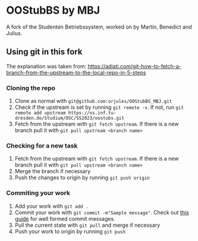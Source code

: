 # OOStubBS by MBJ

A fork of the Studenten Betriebssystem, worked on by Martin, Benedict and Julius.


## Using git in this fork

The explanation was taken from: https://adiati.com/git-how-to-fetch-a-branch-from-the-upstream-to-the-local-repo-in-5-steps

### Cloning the repo

1. Clone as normal with `git@github.com:orjules/OOStubBS_MBJ.git`
2. Check if the upstream is set by running `git remote -v`. If not, run `git remote add upstream https://os.inf.tu-dresden.de/Studium/OSC/SS2023/oostubs.git`
3. Fetch from the upstream with `git fetch upstream`. If there is a new branch pull it with `git pull upstream <branch name>`

### Checking for a new task
1. Fetch from the upstream with `git fetch upstream`. If there is a new branch pull it with `git pull upstream <branch name>`
2. Merge the branch if necessary
3. Push the changes to origin by running `git push origin`

### Commiting your work
1. Add your work with `git add .`
2. Commit your work with `git commit -m"Sample message"`. Check out [this guide](https://gist.github.com/luismts/495d982e8c5b1a0ced4a57cf3d93cf60#write-good-commit-messages) for well formed commit messages.
3. Pull the current state with `git pull` and merge if necessary
4. Push your work to origin by running `git push`


